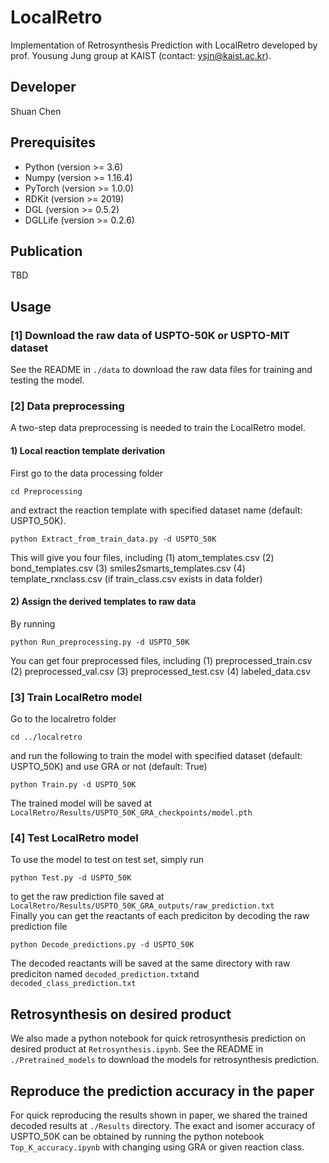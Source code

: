 # LocalRetro
Implementation of Retrosynthesis Prediction with LocalRetro developed by prof. Yousung Jung group at KAIST (contact: ysjn@kaist.ac.kr).

## Developer
Shuan Chen<br>

## Prerequisites
* Python (version >= 3.6) 
* Numpy (version >= 1.16.4) 
* PyTorch (version >= 1.0.0) 
* RDKit (version >= 2019)
* DGL (version >= 0.5.2)
* DGLLife (version >= 0.2.6)

## Publication
TBD

## Usage
### [1] Download the raw data of USPTO-50K or USPTO-MIT dataset
See the README in `./data` to download the raw data files for training and testing the model.


### [2] Data preprocessing
A two-step data preprocessing is needed to train the LocalRetro model.

#### 1) Local reaction template derivation 
First go to the data processing folder
```
cd Preprocessing
```
and extract the reaction template with specified dataset name (default: USPTO_50K).
```
python Extract_from_train_data.py -d USPTO_50K
```
This will give you four files, including 
(1) atom_templates.csv
(2) bond_templates.csv
(3) smiles2smarts_templates.csv
(4) template_rxnclass.csv (if train_class.csv exists in data folder)<br>

#### 2) Assign the derived templates to raw data
By running
```
python Run_preprocessing.py -d USPTO_50K
```
You can get four preprocessed files, including 
(1) preprocessed_train.csv
(2) preprocessed_val.csv
(3) preprocessed_test.csv
(4) labeled_data.csv<br>


### [3] Train LocalRetro model
Go to the localretro folder
```
cd ../localretro
```
and run the following to train the model with specified dataset (default: USPTO_50K) and use GRA or not (default: True)
```
python Train.py -d USPTO_50K
```
The trained model will be saved at ` LocalRetro/Results/USPTO_50K_GRA_checkpoints/model.pth`<br>

### [4] Test LocalRetro model
To use the model to test on test set, simply run 
```
python Test.py -d USPTO_50K
```
to get the raw prediction file saved at ` LocalRetro/Results/USPTO_50K_GRA_outputs/raw_prediction.txt`<br>
Finally you can get the reactants of each prediciton by decoding the raw prediction file
```
python Decode_predictions.py -d USPTO_50K
```
The decoded reactants will be saved at the same directory with raw prediciton named `decoded_prediction.txt`and `decoded_class_prediction.txt`<br>

## Retrosynthesis on desired product
We also made a python notebook for quick retrosynthesis prediction on desired product at `Retrosynthesis.ipynb`.
See the README in `./Pretrained_models` to download the models for retrosynthesis prediction.

## Reproduce the prediction accuracy in the paper
For quick reproducing the results shown in paper, we shared the trained decoded results at `./Results` directory.
The exact and isomer accuracy of USPTO_50K can be obtained by running the python notebook `Top_K_accuracy.ipynb` with changing using GRA or given reaction class.


